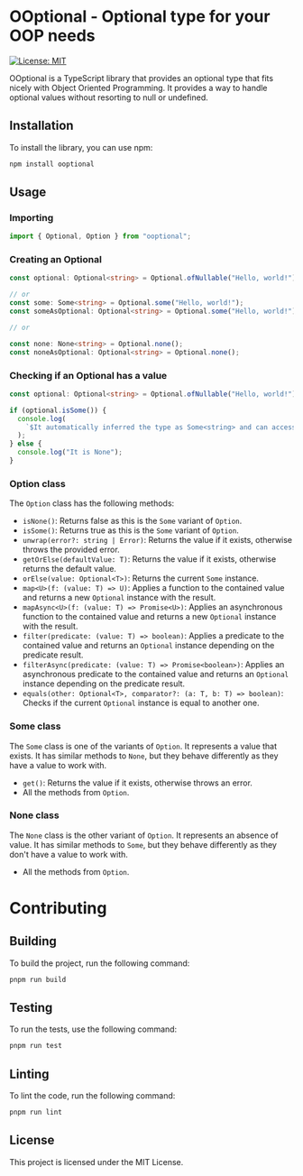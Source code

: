 # OOptional - Optional type for your OOP needs

[![License: MIT](https://img.shields.io/badge/License-MIT-yellow.svg)](https://opensource.org/licenses/MIT)

OOptional is a TypeScript library that provides an optional type that fits nicely with Object Oriented Programming. It provides a way to handle optional values without resorting to null or undefined.

## Installation

To install the library, you can use npm:

```sh
npm install ooptional
```

## Usage

### Importing

```ts
import { Optional, Option } from "ooptional";
```

### Creating an Optional

```ts
const optional: Optional<string> = Optional.ofNullable("Hello, world!");

// or
const some: Some<string> = Optional.some("Hello, world!");
const someAsOptional: Optional<string> = Optional.some("Hello, world!");

// or

const none: None<string> = Optional.none();
const noneAsOptional: Optional<string> = Optional.none();
```

### Checking if an Optional has a value

```ts
const optional: Optional<string> = Optional.ofNullable("Hello, world!");

if (optional.isSome()) {
  console.log(
    `$It automatically inferred the type as Some<string> and can access the value using the get() method: ${optional.get()}`
  );
} else {
  console.log("It is None");
}
```

### Option class

The `Option` class has the following methods:

- `isNone()`: Returns false as this is the `Some` variant of `Option`.
- `isSome()`: Returns true as this is the `Some` variant of `Option`.
- `unwrap(error?: string | Error)`: Returns the value if it exists, otherwise throws the provided error.
- `getOrElse(defaultValue: T)`: Returns the value if it exists, otherwise returns the default value.
- `orElse(value: Optional<T>)`: Returns the current `Some` instance.
- `map<U>(f: (value: T) => U)`: Applies a function to the contained value and returns a new `Optional` instance with the result.
- `mapAsync<U>(f: (value: T) => Promise<U>)`: Applies an asynchronous function to the contained value and returns a new `Optional` instance with the result.
- `filter(predicate: (value: T) => boolean)`: Applies a predicate to the contained value and returns an `Optional` instance depending on the predicate result.
- `filterAsync(predicate: (value: T) => Promise<boolean>)`: Applies an asynchronous predicate to the contained value and returns an `Optional` instance depending on the predicate result.
- `equals(other: Optional<T>, comparator?: (a: T, b: T) => boolean)`: Checks if the current `Optional` instance is equal to another one.

### Some class

The `Some` class is one of the variants of `Option`. It represents a value that exists. It has similar methods to `None`, but they behave differently as they have a value to work with.

- `get()`: Returns the value if it exists, otherwise throws an error.
- All the methods from `Option`.

### None class

The `None` class is the other variant of `Option`. It represents an absence of value. It has similar methods to `Some`, but they behave differently as they don't have a value to work with.

- All the methods from `Option`.

# Contributing

## Building

To build the project, run the following command:

```sh
pnpm run build
```

## Testing

To run the tests, use the following command:

```sh
pnpm run test
```

## Linting

To lint the code, run the following command:

```sh
pnpm run lint
```

## License

This project is licensed under the MIT License.
